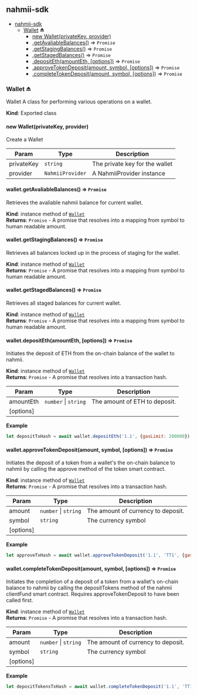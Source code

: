 <a name="module_nahmii-sdk"></a>

## nahmii-sdk

* [nahmii-sdk](#module_nahmii-sdk)
    * [Wallet](#exp_module_nahmii-sdk--Wallet) ⏏
        * [new Wallet(privateKey, provider)](#new_module_nahmii-sdk--Wallet_new)
        * [.getAvaliableBalances()](#module_nahmii-sdk--Wallet+getAvaliableBalances) ⇒ <code>Promise</code>
        * [.getStagingBalances()](#module_nahmii-sdk--Wallet+getStagingBalances) ⇒ <code>Promise</code>
        * [.getStagedBalances()](#module_nahmii-sdk--Wallet+getStagedBalances) ⇒ <code>Promise</code>
        * [.depositEth(amountEth, [options])](#module_nahmii-sdk--Wallet+depositEth) ⇒ <code>Promise</code>
        * [.approveTokenDeposit(amount, symbol, [options])](#module_nahmii-sdk--Wallet+approveTokenDeposit) ⇒ <code>Promise</code>
        * [.completeTokenDeposit(amount, symbol, [options])](#module_nahmii-sdk--Wallet+completeTokenDeposit) ⇒ <code>Promise</code>

<a name="exp_module_nahmii-sdk--Wallet"></a>

### Wallet ⏏
Wallet
A class for performing various operations on a wallet.

**Kind**: Exported class  
<a name="new_module_nahmii-sdk--Wallet_new"></a>

#### new Wallet(privateKey, provider)
Create a Wallet


| Param | Type | Description |
| --- | --- | --- |
| privateKey | <code>string</code> | The private key for the wallet |
| provider | <code>NahmiiProvider</code> | A NahmiiProvider instance |

<a name="module_nahmii-sdk--Wallet+getAvaliableBalances"></a>

#### wallet.getAvaliableBalances() ⇒ <code>Promise</code>
Retrieves the avaliable nahmii balance for current wallet.

**Kind**: instance method of [<code>Wallet</code>](#exp_module_nahmii-sdk--Wallet)  
**Returns**: <code>Promise</code> - A promise that resolves into a mapping from symbol to human readable amount.  

<a name="module_nahmii-sdk--Wallet+getStagingBalances"></a>

#### wallet.getStagingBalances() ⇒ <code>Promise</code>
Retrieves all balances locked up in the process of staging for the wallet.

**Kind**: instance method of [<code>Wallet</code>](#exp_module_nahmii-sdk--Wallet)  
**Returns**: <code>Promise</code> - A promise that resolves into a mapping from symbol to human readable amount.  

<a name="module_nahmii-sdk--Wallet+getStagedBalances"></a>

#### wallet.getStagedBalances() ⇒ <code>Promise</code>
Retrieves all staged balances for current wallet.

**Kind**: instance method of [<code>Wallet</code>](#exp_module_nahmii-sdk--Wallet)  
**Returns**: <code>Promise</code> - A promise that resolves into a mapping from symbol to human readable amount.  

<a name="module_nahmii-sdk--Wallet+depositEth"></a>

#### wallet.depositEth(amountEth, [options]) ⇒ <code>Promise</code>
Initiates the deposit of ETH from the on-chain balance of the wallet to nahmii.

**Kind**: instance method of [<code>Wallet</code>](#exp_module_nahmii-sdk--Wallet)  
**Returns**: <code>Promise</code> - A promise that resolves into a transaction hash.  

| Param | Type | Description |
| --- | --- | --- |
| amountEth | <code>number</code> \| <code>string</code> | The amount of ETH to deposit. |
| [options] |  |  |

**Example**  
```js
let depositTxHash = await wallet.depositEth('1.1', {gasLimit: 200000});
```
<a name="module_nahmii-sdk--Wallet+approveTokenDeposit"></a>

#### wallet.approveTokenDeposit(amount, symbol, [options]) ⇒ <code>Promise</code>
Initiates the deposit of a token from a wallet's the on-chain balance to nahmii by calling the approve method of the token smart contract.

**Kind**: instance method of [<code>Wallet</code>](#exp_module_nahmii-sdk--Wallet)  
**Returns**: <code>Promise</code> - A promise that resolves into a transaction hash.  

| Param | Type | Description |
| --- | --- | --- |
| amount | <code>number</code> \| <code>string</code> | The amount of currency to deposit. |
| symbol | <code>string</code> | The currency symbol |
| [options] |  |  |

**Example**  
```js
let approveTxHash = await wallet.approveTokenDeposit('1.1', 'TT1', {gasLimit: 200000});
```
<a name="module_nahmii-sdk--Wallet+completeTokenDeposit"></a>

#### wallet.completeTokenDeposit(amount, symbol, [options]) ⇒ <code>Promise</code>
Initiates the completion of a deposit of a token from a wallet's on-chain balance to nahmii by calling the depositTokens method of the nahmii clientFund smart contract. Requires approveTokenDeposit to have been called first.

**Kind**: instance method of [<code>Wallet</code>](#exp_module_nahmii-sdk--Wallet)  
**Returns**: <code>Promise</code> - A promise that resolves into a transaction hash.

| Param | Type | Description |
| --- | --- | --- |
| amount | <code>number</code> \| <code>string</code> | The amount of currency to deposit. |
| symbol | <code>string</code> | The currency symbol |
| [options] |  |  |

**Example**  
```js
let depositTokensTxHash = await wallet.completeTokenDeposit('1.1', 'TT1', {gasLimit: 200000});
```
